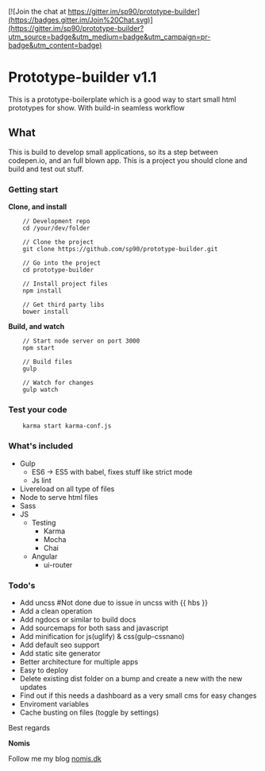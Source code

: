 [![Join the chat at https://gitter.im/sp90/prototype-builder](https://badges.gitter.im/Join%20Chat.svg)](https://gitter.im/sp90/prototype-builder?utm_source=badge&utm_medium=badge&utm_campaign=pr-badge&utm_content=badge)

# Prototype-builder v1.1

This is a prototype-boilerplate which is a good way to start small html prototypes for show. With build-in seamless workflow

## What

This is build to develop small applications, so its a step between codepen.io, and an full blown app. This is a project you should clone and build and test out stuff. 

### Getting start

**Clone, and install**

```
	// Development repo
	cd /your/dev/folder

	// Clone the project
	git clone https://github.com/sp90/prototype-builder.git
	
	// Go into the project
	cd prototype-builder
	
	// Install project files
	npm install

	// Get third party libs
	bower install
```

**Build, and watch**

```
	// Start node server on port 3000
	npm start
	
	// Build files
	gulp

	// Watch for changes
	gulp watch
```

### Test your code

```
	karma start karma-conf.js
```


### What's included

* Gulp
	* ES6 -> ES5 with babel, fixes stuff like strict mode
	* Js lint
* Livereload on all type of files
* Node to serve html files
* Sass
* JS
	* Testing
		* Karma
		* Mocha
		* Chai
	* Angular
		* ui-router

### Todo's

* Add uncss #Not done due to issue in uncss with {{ hbs }}
* Add a clean operation
* Add ngdocs or similar to build docs
* Add sourcemaps for both sass and javascript
* Add minification for js(uglify) & css(gulp-cssnano) 
* Add default seo support
* Add static site generator
* Better architecture for multiple apps
* Easy to deploy
* Delete existing dist folder on a bump and create a new with the new updates
* Find out if this needs a dashboard as a very small cms for easy changes
* Enviroment variables
* Cache busting on files (toggle by settings)

Best regards

**Nomis**


Follow me my blog <a href="http://nomis.dk">nomis.dk</a>
